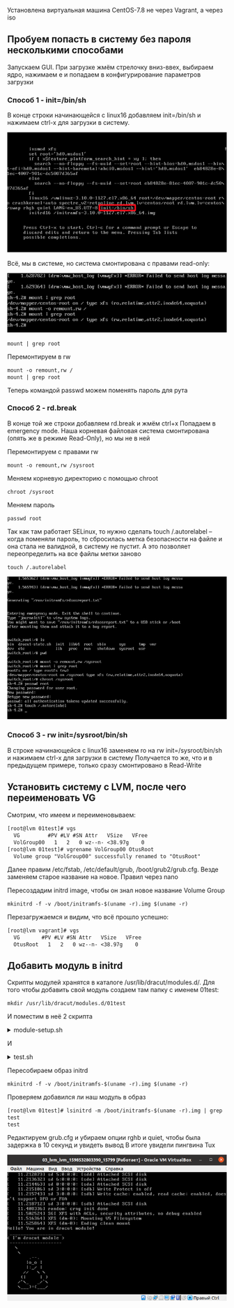 Установлена виртуальная машина CentOS-7.8 не через Vagrant, а через iso

## Пробуем попасть в систему без пароля несколькими способами

Запускаем GUI. При загрузке жмём стрелочку вниз-ввех, выбираем ядро, нажимаем e и попадаем в конфигурирование параметров загрузки

### Способ 1 - init=/bin/sh

В конце строки начинающейся с linux16 добавляем init=/bin/sh и нажимаем сtrl-x для загрузки в систему. 

![alt text](screenshots/3.png)

Всё, мы в системе, но система смонтирована с правами read-only:

![alt text](screenshots/4.png)

```
mount | grep root
```
Перемонтируем в rw
```
mount -o remount,rw /
mount | grep root
```

Теперь командой passwd можем поменять пароль для рута

### Способ 2 - rd.break

В конце той же строки добавляем rd.break и жмём ctrl+x
Попадаем в emergency mode. Наша корневая файловая система смонтирована (опять же в режиме Read-Only), но мы не в ней

Перемонтируем с правами rw
```
mount -o remount,rw /sysroot
```
Меняем корневую директорию с помощью chroot
```
chroot /sysroot
```
Меняем пароль
```
passwd root
```
Так как там работает SELinux, то нужно сделать touch /.autorelabel – когда поменяли пароль, то сбросилась метка безопасности на файле и она стала не валидной, в систему не пустит. А это позволяет переопределить на все файлы метки заново
```
touch /.autorelabel
```
![alt text](screenshots/6.png)

### Способ 3 - rw init=/sysroot/bin/sh

В строке начинающейся с linux16 заменяем ro на rw init=/sysroot/bin/sh и нажимаем сtrl-x для загрузки в систему
Получается то же, что и в предыдущем примере, только сразу смонтировано в Read-Write

## Установить систему с LVM, после чего переименовать VG

Смотрим, что имеем и переименовываем:
```
[root@lvm 01test]# vgs
  VG         #PV #LV #SN Attr   VSize   VFree
  VolGroup00   1   2   0 wz--n- <38.97g    0 
[root@lvm 01test]# vgrename VolGroup00 OtusRoot
  Volume group "VolGroup00" successfully renamed to "OtusRoot"
```
Далее правим /etc/fstab, /etc/default/grub, /boot/grub2/grub.cfg. Везде заменяем старое название на новое. Правил через nano

Пересоздадим initrd image, чтобы он знал новое название Volume Group
```
mkinitrd -f -v /boot/initramfs-$(uname -r).img $(uname -r)
```
Перезагружаемся и видим, что всё прошло успешно:
```
[root@lvm vagrant]# vgs
  VG       #PV #LV #SN Attr   VSize   VFree
  OtusRoot   1   2   0 wz--n- <38.97g    0 
```

## Добавить модуль в initrd

Скрипты модулей хранятся в каталоге /usr/lib/dracut/modules.d/. Для того чтобы добавить свой модуль создаем там папку с именем 01test:
```
mkdir /usr/lib/dracut/modules.d/01test
```
И поместим в неё 2 скрипта

<details>
<summary> module-setup.sh </summary>

```
#!/bin/bash

check() {
    return 0
}

depends() {
    return 0
}

install() {
    inst_hook cleanup 00 "${moddir}/test.sh"
}
```

</details>
<p>

И

<details>
<summary> test.sh </summary>

```
#!/bin/bash

exec 0<>/dev/console 1<>/dev/console 2<>/dev/console
cat <<'msgend'
Hello! You are in dracut module!
 ___________________
< I'm dracut module >
 -------------------
   \
    \
     	.--.
       |o_o |
       |:_/ |
      //   \ \
     (|     | )
    /'\_   _/`\
    \___)=(___/
msgend
sleep 10
echo " continuing...."
```

</details>
<p>

Пересобираем образ initrd
```
mkinitrd -f -v /boot/initramfs-$(uname -r).img $(uname -r)
```
Проверяем добавился ли наш модуль в образ
```
[root@lvm 01test]# lsinitrd -m /boot/initramfs-$(uname -r).img | grep test
test
```
Редактируем grub.cfg и убираем опции rghb и quiet, чтобы была задержка в 10 секунд и увидеть вывод
В итоге увидели пингвина Tux

![alt text](screenshots/8.png)